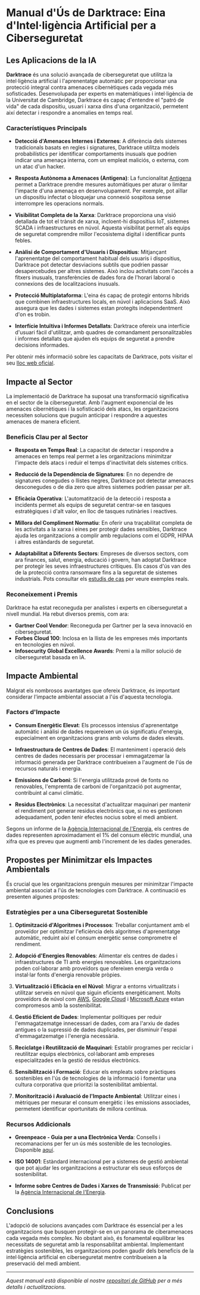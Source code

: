 # Manual d'Ús de Darktrace: Eina d'Intel·ligència Artificial per a Ciberseguretat

## Les Aplicacions de la IA

**Darktrace** és una solució avançada de ciberseguretat que utilitza la intel·ligència artificial i l'aprenentatge automàtic per proporcionar una protecció integral contra amenaces cibernètiques cada vegada més sofisticades. Desenvolupada per experts en matemàtiques i intel·ligència de la Universitat de Cambridge, Darktrace és capaç d'entendre el "patró de vida" de cada dispositiu, usuari i xarxa dins d'una organització, permetent així detectar i respondre a anomalies en temps real.

### Característiques Principals

- **Detecció d'Amenaces Internes i Externes**: A diferència dels sistemes tradicionals basats en regles i signatures, Darktrace utilitza models probabilístics per identificar comportaments inusuals que podrien indicar una amenaça interna, com un empleat maliciós, o externa, com un atac d'un hacker.

- **Resposta Autònoma a Amenaces (Antigena)**: La funcionalitat [Antigena](https://www.darktrace.com/es/antigena) permet a Darktrace prendre mesures automàtiques per aturar o limitar l'impacte d'una amenaça en desenvolupament. Per exemple, pot aïllar un dispositiu infectat o bloquejar una connexió sospitosa sense interrompre les operacions normals.

- **Visibilitat Completa de la Xarxa**: Darktrace proporciona una visió detallada de tot el trànsit de xarxa, incloent-hi dispositius IoT, sistemes SCADA i infraestructures en núvol. Aquesta visibilitat permet als equips de seguretat comprendre millor l'ecosistema digital i identificar punts febles.

- **Anàlisi de Comportament d'Usuaris i Dispositius**: Mitjançant l'aprenentatge del comportament habitual dels usuaris i dispositius, Darktrace pot detectar desviacions subtils que podrien passar desapercebudes per altres sistemes. Això inclou activitats com l'accés a fitxers inusuals, transferències de dades fora de l'horari laboral o connexions des de localitzacions inusuals.

- **Protecció Multiplataforma**: L'eina és capaç de protegir entorns híbrids que combinen infraestructures locals, en núvol i aplicacions SaaS. Això assegura que les dades i sistemes estan protegits independentment d'on es trobin.

- **Interfície Intuïtiva i Informes Detallats**: Darktrace ofereix una interfície d'usuari fàcil d'utilitzar, amb quadres de comandament personalitzables i informes detallats que ajuden els equips de seguretat a prendre decisions informades.

Per obtenir més informació sobre les capacitats de Darktrace, pots visitar el seu [lloc web oficial](https://www.darktrace.com/es/).

## Impacte al Sector

La implementació de Darktrace ha suposat una transformació significativa en el sector de la ciberseguretat. Amb l'augment exponencial de les amenaces cibernètiques i la sofisticació dels atacs, les organitzacions necessiten solucions que puguin anticipar i respondre a aquestes amenaces de manera eficient.

### Beneficis Clau per al Sector

- **Resposta en Temps Real**: La capacitat de detectar i respondre a amenaces en temps real permet a les organitzacions minimitzar l'impacte dels atacs i reduir el temps d'inactivitat dels sistemes crítics.

- **Reducció de la Dependència de Signatures**: En no dependre de signatures conegudes o llistes negres, Darktrace pot detectar amenaces desconegudes o de dia zero que altres sistemes podrien passar per alt.

- **Eficàcia Operativa**: L'automatització de la detecció i resposta a incidents permet als equips de seguretat centrar-se en tasques estratègiques i d'alt valor, en lloc de tasques rutinàries i reactives.

- **Millora del Compliment Normatiu**: En oferir una traçabilitat completa de les activitats a la xarxa i eines per protegir dades sensibles, Darktrace ajuda les organitzacions a complir amb regulacions com el GDPR, HIPAA i altres estàndards de seguretat.

- **Adaptabilitat a Diferents Sectors**: Empreses de diversos sectors, com ara finances, salut, energia, educació i govern, han adoptat Darktrace per protegir les seves infraestructures crítiques. Els casos d'ús van des de la protecció contra ransomware fins a la seguretat de sistemes industrials. Pots consultar els [estudis de cas](https://www.darktrace.com/es/case-studies) per veure exemples reals.

### Reconeixement i Premis

Darktrace ha estat reconeguda per analistes i experts en ciberseguretat a nivell mundial. Ha rebut diversos premis, com ara:

- **Gartner Cool Vendor**: Reconeguda per Gartner per la seva innovació en ciberseguretat.
- **Forbes Cloud 100**: Inclosa en la llista de les empreses més importants en tecnologies en núvol.
- **Infosecurity Global Excellence Awards**: Premi a la millor solució de ciberseguretat basada en IA.

## Impacte Ambiental

Malgrat els nombrosos avantatges que ofereix Darktrace, és important considerar l'impacte ambiental associat a l'ús d'aquesta tecnologia.

### Factors d'Impacte

- **Consum Energètic Elevat**: Els processos intensius d'aprenentatge automàtic i anàlisi de dades requereixen un ús significatiu d'energia, especialment en organitzacions grans amb volums de dades elevats.

- **Infraestructura de Centres de Dades**: El manteniment i operació dels centres de dades necessaris per processar i emmagatzemar la informació generada per Darktrace contribueixen a l'augment de l'ús de recursos naturals i energia.

- **Emissions de Carboni**: Si l'energia utilitzada prové de fonts no renovables, l'empremta de carboni de l'organització pot augmentar, contribuint al canvi climàtic.

- **Residus Electrònics**: La necessitat d'actualitzar maquinari per mantenir el rendiment pot generar residus electrònics que, si no es gestionen adequadament, poden tenir efectes nocius sobre el medi ambient.

Segons un informe de la [Agència Internacional de l'Energia](https://www.iea.org/reports/data-centres-and-data-transmission-networks), els centres de dades representen aproximadament el 1% del consum elèctric mundial, una xifra que es preveu que augmenti amb l'increment de les dades generades.

## Propostes per Minimitzar els Impactes Ambientals

És crucial que les organitzacions prenguin mesures per minimitzar l'impacte ambiental associat a l'ús de tecnologies com Darktrace. A continuació es presenten algunes propostes:

### Estratègies per a una Ciberseguretat Sostenible

1. **Optimització d'Algoritmes i Processos**: Treballar conjuntament amb el proveïdor per optimitzar l'eficiència dels algoritmes d'aprenentatge automàtic, reduint així el consum energètic sense comprometre el rendiment.

2. **Adopció d'Energies Renovables**: Alimentar els centres de dades i infraestructures de TI amb energies renovables. Les organitzacions poden col·laborar amb proveïdors que ofereixen energia verda o instal·lar fonts d'energia renovable pròpies.

3. **Virtualització i Eficàcia en el Núvol**: Migrar a entorns virtualitzats i utilitzar serveis en núvol que siguin eficients energèticament. Molts proveïdors de núvol com [AWS](https://aws.amazon.com/es/about-aws/sustainability/), [Google Cloud](https://cloud.google.com/sustainability) i [Microsoft Azure](https://azure.microsoft.com/es-es/global-infrastructure/sustainability/) estan compromesos amb la sostenibilitat.

4. **Gestió Eficient de Dades**: Implementar polítiques per reduir l'emmagatzematge innecessari de dades, com ara l'arxiu de dades antigues o la supressió de dades duplicades, per disminuir l'espai d'emmagatzematge i l'energia necessària.

5. **Reciclatge i Reutilització de Maquinari**: Establir programes per reciclar i reutilitzar equips electrònics, col·laborant amb empreses especialitzades en la gestió de residus electrònics.

6. **Sensibilització i Formació**: Educar els empleats sobre pràctiques sostenibles en l'ús de tecnologies de la informació i fomentar una cultura corporativa que prioritzi la sostenibilitat ambiental.

7. **Monitorització i Avaluació de l'Impacte Ambiental**: Utilitzar eines i mètriques per mesurar el consum energètic i les emissions associades, permetent identificar oportunitats de millora contínua.

### Recursos Addicionals

- **Greenpeace - Guia per a una Electrònica Verda**: Consells i recomanacions per fer un ús més sostenible de les tecnologies. Disponible [aquí](https://www.greenpeace.org/international/story/29354/guide-green-electronics/).

- **ISO 14001**: Estàndard internacional per a sistemes de gestió ambiental que pot ajudar les organitzacions a estructurar els seus esforços de sostenibilitat.

- **Informe sobre Centres de Dades i Xarxes de Transmissió**: Publicat per la [Agència Internacional de l'Energia](https://www.iea.org/reports/data-centres-and-data-transmission-networks).

## Conclusions

L'adopció de solucions avançades com Darktrace és essencial per a les organitzacions que busquen protegir-se en un panorama de ciberamenaces cada vegada més complex. No obstant això, és fonamental equilibrar les necessitats de seguretat amb la responsabilitat ambiental. Implementant estratègies sostenibles, les organitzacions poden gaudir dels beneficis de la intel·ligència artificial en ciberseguretat mentre contribueixen a la preservació del medi ambient.

---

*Aquest manual està disponible al nostre [repositori de GitHub](https://github.com/nomdelusuari/nomdelrepositori) per a més detalls i actualitzacions.*
